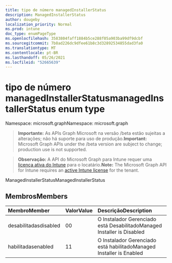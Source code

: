 ```yaml
---
title: tipo de número managedInstallerStatus
description: ManagedInstallerStatus
author: dougeby
localization_priority: Normal
ms.prod: intune
doc_type: enumPageType
ms.openlocfilehash: 3583804faff1884b5ce288f05a903ba99df9dcbf
ms.sourcegitcommit: 7b8ad226dc9dfee61b8c3d32892534855dad3fa0
ms.translationtype: MT
ms.contentlocale: pt-BR
ms.lasthandoff: 05/26/2021
ms.locfileid: "52665639"
---
```

# <a name="managedinstallerstatus-enum-type"></a><span data-ttu-id="47df9-103">tipo de número managedInstallerStatus</span><span class="sxs-lookup"><span data-stu-id="47df9-103">managedInstallerStatus enum type</span></span>

<span data-ttu-id="47df9-104">Namespace: microsoft.graph</span><span class="sxs-lookup"><span data-stu-id="47df9-104">Namespace: microsoft.graph</span></span>

> <span data-ttu-id="47df9-105">**Importante:** As APIs Graph Microsoft na versão /beta estão sujeitas a alterações; não há suporte para uso de produção.</span><span class="sxs-lookup"><span data-stu-id="47df9-105">**Important:** Microsoft Graph APIs under the /beta version are subject to change; production use is not supported.</span></span>

> <span data-ttu-id="47df9-106">**Observação:** A API do Microsoft Graph para Intune requer uma [licença ativa do Intune](https://go.microsoft.com/fwlink/?linkid=839381) para o locatário.</span><span class="sxs-lookup"><span data-stu-id="47df9-106">**Note:** The Microsoft Graph API for Intune requires an [active Intune license](https://go.microsoft.com/fwlink/?linkid=839381) for the tenant.</span></span>

<span data-ttu-id="47df9-107">ManagedInstallerStatus</span><span class="sxs-lookup"><span data-stu-id="47df9-107">ManagedInstallerStatus</span></span>

## <a name="members"></a><span data-ttu-id="47df9-108">Membros</span><span class="sxs-lookup"><span data-stu-id="47df9-108">Members</span></span>
|<span data-ttu-id="47df9-109">Membro</span><span class="sxs-lookup"><span data-stu-id="47df9-109">Member</span></span>|<span data-ttu-id="47df9-110">Valor</span><span class="sxs-lookup"><span data-stu-id="47df9-110">Value</span></span>|<span data-ttu-id="47df9-111">Descrição</span><span class="sxs-lookup"><span data-stu-id="47df9-111">Description</span></span>|
|:---|:---|:---|
|<span data-ttu-id="47df9-112">desabilitadas</span><span class="sxs-lookup"><span data-stu-id="47df9-112">disabled</span></span>|<span data-ttu-id="47df9-113">0</span><span class="sxs-lookup"><span data-stu-id="47df9-113">0</span></span>|<span data-ttu-id="47df9-114">O Instalador Gerenciado está Desabilitado</span><span class="sxs-lookup"><span data-stu-id="47df9-114">Managed Installer is Disabled</span></span>|
|<span data-ttu-id="47df9-115">habilitadas</span><span class="sxs-lookup"><span data-stu-id="47df9-115">enabled</span></span>|<span data-ttu-id="47df9-116">1</span><span class="sxs-lookup"><span data-stu-id="47df9-116">1</span></span>|<span data-ttu-id="47df9-117">O Instalador Gerenciado está habilitado</span><span class="sxs-lookup"><span data-stu-id="47df9-117">Managed Installer is Enabled</span></span>|





